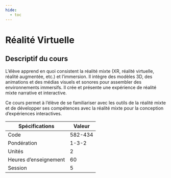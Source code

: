 ```yaml
---
hide:
  - toc
---
```


# Réalité Virtuelle

## Descriptif du cours

L’élève apprend en quoi consistent la réalité mixte (XR, réalité virtuelle, réalité augmentée, etc.) et l’immersion. Il intègre des modèles 3D, des animations et des médias visuels et sonores pour assembler des environnements immersifs. Il crée et présente une expérience de réalité mixte narrative et interactive. 

Ce cours permet à l’élève de se familiariser avec les outils de la réalité mixte et de développer ses compétences avec la réalité mixte pour la conception d’expériences interactives.

| Spécifications        | Valeur  |
| --------------------- | ------- |
| Code                  | 582-434 |
| Pondération           | 1-3-2   |
| Unités                | 2       |
| Heures d’enseignement | 60      |
| Session               | 5       |
